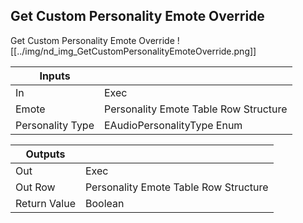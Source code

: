 ## Get Custom Personality Emote Override
Get Custom Personality Emote Override
![[../img/nd_img_GetCustomPersonalityEmoteOverride.png]]

|Inputs||
|--|--|
| In | Exec |
| Emote | Personality Emote Table Row Structure |
| Personality Type | EAudioPersonalityType Enum |

|Outputs||
|--|--|
| Out | Exec |
| Out Row | Personality Emote Table Row Structure |
| Return Value | Boolean |
